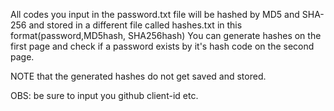All codes you input in the password.txt file will be hashed by MD5 and SHA-256 and stored in a different file called hashes.txt in this format(password,MD5hash, SHA256hash)
You can generate hashes on the first page and check if a password exists by it's hash code on the second page.

NOTE that the generated hashes do not get saved and stored.

OBS: be sure to input you github client-id etc.
